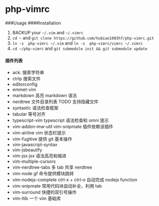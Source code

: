 php-vimrc
=========
###Usage
####Installation
1. BACKUP your `~/.vim` and `~/.vimrc`
2. `cd ~` and `git clone https://github.com/hubiao1003hf/php-vimrc.git`
3. `ln -s  php-vimrc ~/.vim` and `ln -s  php-vimrc/vimrc ~/.vimrc`
4. `cd ~/php-vimrc` and `git submodule init && git submodule update`

#### 插件列表

- ack: 搜索字符串
- ctrlp 搜索文件
- editorconfig
- emmet-vim
- markdown 高亮 markdown 语法
- nerdtree 文件目录列表 TODO 支持隐藏文件
- syntastic 语法检查框架
- tabular 等号对齐
- typescript-vim typescript 语法检查和 omni 提示
- vim-addon-mw-util vim-snipmate 插件依赖该插件
- vim-airline vim 状态栏提示
- vim-fugitive 提供 git 基本操作
- vim-javascript-syntax
- vim-jsbeautify 
- vim-jsx jsx 语法高亮和缩进
- vim-multiple-cursors
- vim-nerdtree-tabs 多 tab 共享 nerdtree
- vim-node gf 命令提供模块跳转
- vim-nodejs-complete ctrl-x + ctrl-o 自动完成 nodejs function 
- vim-snipmate 常用代码块自动补全，利用 tab 
- vim-surround 快捷的双引号操作
- vim-tlib 一个 vim 基础库
